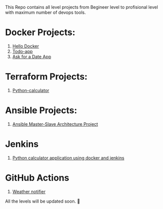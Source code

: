 This Repo contains all level projects from Begineer level to profisional level with maximum number of devops tools.

# Docker Projects:
1. [Hello Docker](https://github.com/Pranith1Kumar/Devops_shelf/tree/ae3361eae5edb01709b612741ea497c890774fd9/Beginner/Hello%20Docker)
2. [Todo-app](https://github.com/Pranith1Kumar/Devops_shelf/tree/0f9d094d5f80ad774d3bde1ef6bc34b9a0b142b3/Beginner/todo-app)
3. [Ask for a Date App](https://github.com/Pranith1Kumar/Ask-for-a-date-app/tree/main)

# Terraform Projects:
1. [Python-calculator](https://github.com/Pranith1Kumar/Devops_shelf/tree/0f9d094d5f80ad774d3bde1ef6bc34b9a0b142b3/Beginner/terraform-projects)

# Ansible Projects:
1. [Ansible Master-Slave Architecture Project](https://github.com/Pranith1Kumar/Devops_shelf/tree/e5cd143aea30c12d1e993d4b016c46d5a363afa8/Beginner/Ansible-Projects)

# Jenkins
1. [Python calculator application using docker and jenkins](https://github.com/Pranith1Kumar/jenpydo)

# GitHub Actions
1. [Weather notifier](https://github.com/Pranith1Kumar/Devops_shelf/tree/1f2ea6e283e0fa0465daea6a82dcabf7894feb31/Beginner/Github_Actions)

All the levels will be updated soon. 🎉

